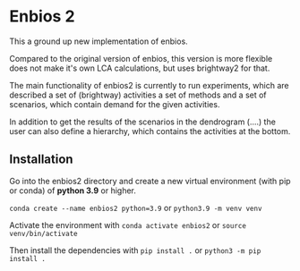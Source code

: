 # Enbios 2

This a ground up new implementation of enbios.

Compared to the original version of enbios, this version is more flexible does not make it's own LCA calculations, but
uses brightway2 for that.

The main functionality of enbios2 is currently to run experiments, which are described a set of (brightway) activities a
set of methods and a set of scenarios, which contain demand for the given activities.

In addition to get the results of the scenarios in the dendrogram (....) the user can also define a hierarchy, which
contains the activities at the bottom.

## Installation

Go into the enbios2 directory and create a new virtual environment (with pip or conda) of **python 3.9** or higher.

`conda create --name enbios2 python=3.9` or `python3.9 -m venv venv`

Activate the environment with `conda activate enbios2` or `source venv/bin/activate`

Then install the dependencies with
`pip install .` or `python3 -m pip install .`

